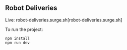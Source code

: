 ## Robot Deliveries

Live: robot-deliveries.surge.sh[robot-deliveries.surge.sh]

To run the project:

```
npm install
npm run dev
```
